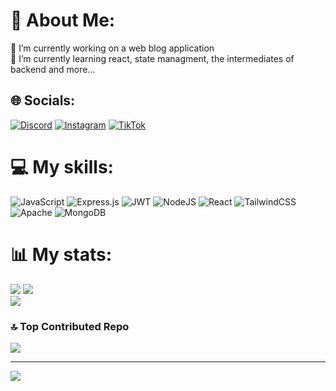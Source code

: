 # 💫 About Me:
🔭 I’m currently working on a web blog application<br>🌱 I’m currently learning react, state managment, the intermediates of backend and more...<br>


## 🌐 Socials:
[![Discord](https://img.shields.io/badge/Discord-%237289DA.svg?logo=discord&logoColor=white)](https://discord.gg/liceycampeon) [![Instagram](https://img.shields.io/badge/Instagram-%23E4405F.svg?logo=Instagram&logoColor=white)](https://instagram.com/Yolge2.0) [![TikTok](https://img.shields.io/badge/TikTok-%23000000.svg?logo=TikTok&logoColor=white)](https://tiktok.com/@flanch0) 

# 💻 My skills:
![JavaScript](https://img.shields.io/badge/javascript-%23323330.svg?style=for-the-badge&logo=javascript&logoColor=%23F7DF1E) ![Express.js](https://img.shields.io/badge/express.js-%23404d59.svg?style=for-the-badge&logo=express&logoColor=%2361DAFB) ![JWT](https://img.shields.io/badge/JWT-black?style=for-the-badge&logo=JSON%20web%20tokens) ![NodeJS](https://img.shields.io/badge/node.js-6DA55F?style=for-the-badge&logo=node.js&logoColor=white) ![React](https://img.shields.io/badge/react-%2320232a.svg?style=for-the-badge&logo=react&logoColor=%2361DAFB) ![TailwindCSS](https://img.shields.io/badge/tailwindcss-%2338B2AC.svg?style=for-the-badge&logo=tailwind-css&logoColor=white) ![Apache](https://img.shields.io/badge/apache-%23D42029.svg?style=for-the-badge&logo=apache&logoColor=white) ![MongoDB](https://img.shields.io/badge/MongoDB-%234ea94b.svg?style=for-the-badge&logo=mongodb&logoColor=white)

# 📊 My stats:
![](https://github-readme-stats.vercel.app/api?username=YolgeSanchez&theme=react&hide_border=false&include_all_commits=false&count_private=false)
![](https://github-readme-streak-stats.herokuapp.com/?user=YolgeSanchez&theme=react&hide_border=false)<br/>
![](https://github-readme-stats.vercel.app/api/top-langs/?username=YolgeSanchez&theme=react&hide_border=false&include_all_commits=false&count_private=false&layout=compact)

### 🔝 Top Contributed Repo
![](https://github-contributor-stats.vercel.app/api?username=YolgeSanchez&limit=5&theme=react&combine_all_yearly_contributions=true)

---
[![](https://visitcount.itsvg.in/api?id=YolgeSanchez&icon=1&color=0)](https://visitcount.itsvg.in)

<!-- Proudly created with GPRM ( https://gprm.itsvg.in ) -->
